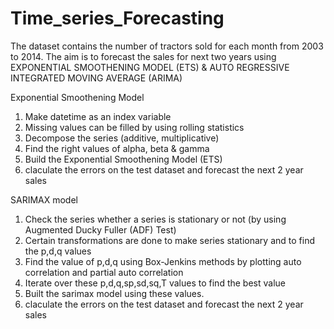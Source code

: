 # Time_series_Forecasting
The dataset contains the number of tractors sold for each month from 2003 to 2014. The aim is to forecast the sales for next two years using EXPONENTIAL SMOOTHENING MODEL (ETS) & AUTO REGRESSIVE INTEGRATED MOVING AVERAGE (ARIMA)

Exponential Smoothening Model

1. Make datetime as an index variable
2. Missing values can be filled by using rolling statistics
3. Decompose the series (additive, multiplicative)
4. Find the right values of alpha, beta & gamma
5. Build the Exponential Smoothening Model (ETS)
6. claculate the errors on the test dataset and forecast the next 2 year sales

SARIMAX model

1. Check the series whether a series is stationary or not (by using Augmented Ducky Fuller (ADF) Test)
2. Certain transformations are done to make series stationary and to find the p,d,q values
3. Find the value of p,d,q using Box-Jenkins methods by plotting auto correlation and partial auto correlation
5. Iterate over these p,d,q,sp,sd,sq,T values to find the best value
6. Built the sarimax model using these values.
7. claculate the errors on the test dataset and forecast the next 2 year sales

